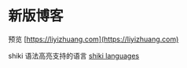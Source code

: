 # 新版博客

预览
[https://liyizhuang.com](https://liyizhuang.com)

shiki 语法高亮支持的语言
[shiki languages](https://shiki.tmrs.site/languages)
